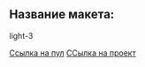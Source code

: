 ## Название макета:
light-3

[Ссылка на пул](https://github.com/Gnom204/movies-explorer-frontend/pull/16) 
[ССылка на проект](https://dipgnom.nomoreparties.sbs)
